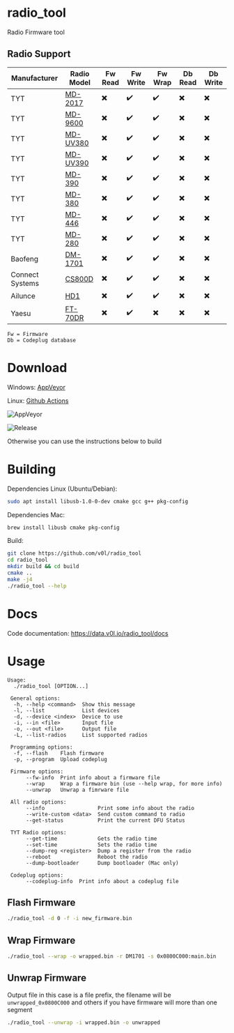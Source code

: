# radio_tool

Radio Firmware tool

## Radio Support

| Manufacturer | Radio Model | Fw Read | Fw Write | Fw Wrap | Db Read | Db Write |
| - | - | - | - | - | - | - |
| TYT | [MD-2017](https://www.tyt888.com/?mod=product_show&id=110)| ✖️ | ✔️ | ✔️ | ✖️ | ✖️ |
| TYT | [MD-9600](https://www.tyt888.com/?mod=product_show&id=108) | ✖️ | ✔️ | ✔️ | ✖️ | ✖️ |
| TYT | [MD-UV380](https://www.tyt888.com/?mod=product_show&id=127) | ✖️ | ✔️ | ✔️ | ✖️ | ✖️ |
| TYT | [MD-UV390](https://www.tyt888.com/?mod=product_show&id=129) | ✖️ | ✔️ | ✔️ | ✖️ | ✖️ |
| TYT | [MD-390](https://www.tyt888.com/?mod=product_show&id=77) | ✖️ | ✔️ | ✔️ | ✖️ | ✖️ |
| TYT | [MD-380](https://www.tyt888.com/?mod=product_show&id=78) | ✖️ | ✔️ | ✔️ | ✖️ | ✖️ |
| TYT | [MD-446](https://www.tyt888.com/?mod=product_show&id=75) | ✖️ | ✔️ | ✔️ | ✖️ | ✖️ |
| TYT | [MD-280](https://www.tyt888.com/?mod=product_show&id=80) | ✖️ | ✔️ | ✔️ | ✖️ | ✖️ |
| Baofeng | [DM-1701](https://www.baofengradio.com/products/dm-1701) | ✖️ | ✔️ | ✔️ | ✖️ | ✖️ |
| Connect Systems | [CS800D](https://www.connectsystems.com/products/top/radios/CS800D.htm) | ✖️ | ✔️ | ✔️ | ✖️ | ✖️ |
| Ailunce | [HD1](https://www.ailunce.com/Product/HD1/Overview) | ✖️ | ✔️ | ✔️ | ✖️ | ✖️ |
| Yaesu | [FT-70DR](https://www.yaesu.com/indexVS.cfm?cmd=DisplayProducts&ProdCatID=249&encProdID=7CDB93B02164B1FB036530FBD7D37F1A&DivisionID=65&isArchived=0) | ✖️ | ✔️ | ✖️ | ✖️ | ✖️ |

```
Fw = Firmware
Db = Codeplug database
```
# Download

Windows: [AppVeyor](https://ci.appveyor.com/project/v0l/radio-tool)

Linux: [Github Actions](https://github.com/v0l/radio_tool/actions)

![AppVeyor](https://ci.appveyor.com/api/projects/status/github/v0l/radio_tool?svg=true)

![Release](https://github.com/v0l/radio_tool/workflows/UbuntuRelease/badge.svg)

Otherwise you can use the instructions below to build

# Building
Dependencies Linux (Ubuntu/Debian):

```bash
sudo apt install libusb-1.0-0-dev cmake gcc g++ pkg-config
```

Dependencies Mac:
```bash
brew install libusb cmake pkg-config
```

Build:
```bash
git clone https://github.com/v0l/radio_tool
cd radio_tool
mkdir build && cd build
cmake ..
make -j4
./radio_tool --help
```

# Docs
Code documentation: https://data.v0l.io/radio_tool/docs

# Usage
```
Usage:
  ./radio_tool [OPTION...]

 General options:
  -h, --help <command>  Show this message
  -l, --list            List devices
  -d, --device <index>  Device to use
  -i, --in <file>       Input file
  -o, --out <file>      Output file
  -L, --list-radios     List supported radios

 Programming options:
  -f, --flash    Flash firmware
  -p, --program  Upload codeplug

 Firmware options:
      --fw-info  Print info about a firmware file
      --wrap     Wrap a firmware bin (use --help wrap, for more info)
      --unwrap   Unwrap a fimrware file

 All radio options:
      --info                 Print some info about the radio
      --write-custom <data>  Send custom command to radio
      --get-status           Print the current DFU Status

 TYT Radio options:
      --get-time             Gets the radio time
      --set-time             Sets the radio time
      --dump-reg <register>  Dump a register from the radio
      --reboot               Reboot the radio
      --dump-bootloader      Dump bootloader (Mac only)

 Codeplug options:
      --codeplug-info  Print info about a codeplug file
```

## Flash Firmware
```bash
./radio_tool -d 0 -f -i new_firmware.bin
```

## Wrap Firmware
```bash
./radio_tool --wrap -o wrapped.bin -r DM1701 -s 0x0800C000:main.bin
```

## Unwrap Firmware
Output file in this case is a file prefix, the filename will be `unwrapped_0x0800C000` and others if you have
firmware will more than one segment
```bash
./radio_tool --unwrap -i wrapped.bin -o unwrapped 
```
